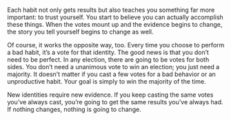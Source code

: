 Each habit not only gets results but also teaches you something far
more important: to trust yourself. You start to believe you can actually
accomplish these things. When the votes mount up and the evidence
begins to change, the story you tell yourself begins to change as well.

Of course, it works the opposite way, too. Every time you choose to
perform a bad habit, it’s a vote for that identity. The good news is that
you don’t need to be perfect. In any election, there are going to be
votes for both sides. You don’t need a unanimous vote to win an
election; you just need a majority. It doesn’t matter if you cast a few
votes for a bad behavior or an unproductive habit. Your goal is simply
to win the majority of the time.

New identities require new evidence. If you keep casting the same
votes you’ve always cast, you’re going to get the same results you’ve
always had. If nothing changes, nothing is going to change.